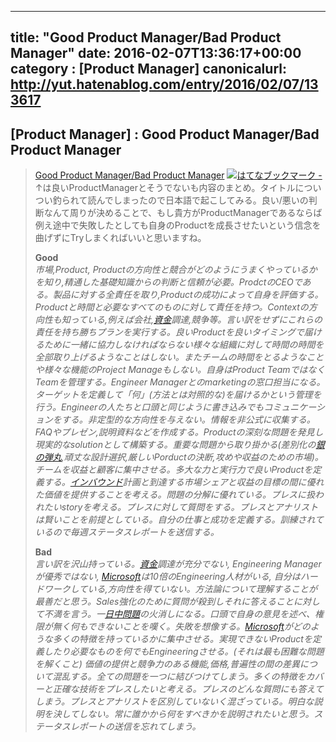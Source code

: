 
---
title: "Good Product Manager/Bad Product Manager"
date: 2016-02-07T13:36:17+00:00
category : [Product Manager]
canonicalurl: http://yut.hatenablog.com/entry/2016/02/07/133617
---

## [Product Manager] : Good Product Manager/Bad Product Manager


<blockquote>
    <p><a href="https://a16z.files.wordpress.com/2014/08/good-product-manager.pdf">Good Product Manager/Bad Product Manager</a> <a href="http://b.hatena.ne.jp/entry/s/a16z.files.wordpress.com/2014/08/good-product-manager.pdf"><img src="http://b.hatena.ne.jp/entry/image/https://a16z.files.wordpress.com/2014/08/good-product-manager.pdf" alt="はてなブックマーク - " border="0" /></a><br />
↑は良いProductManagerとそうでないも内容のまとめ。タイトルについつい釣られて読んでしまったので日本語で起こしてみる。良い/悪いの判断なんて周りが決めることで、もし貴方がProductManagerであるならば例え途中で失敗したとしても自身のProductを成長させたいという信念を曲げずにTryしまくればいいと思いますね。</p><p><b>Good</b><br />
<i>市場,Product, Productの方向性と競合がどのようにうまくやっているかを知り,精通した基礎知識からの判断と信頼が必要。ProdctのCEOである。製品に対する全責任を取り,Productの成功によって自身を評価する。Productと時間と必要なすべてのものに対して責任を持つ。Contextの方向性も知っている,例えば会社,<a class="keyword" href="http://d.hatena.ne.jp/keyword/%BB%F1%B6%E2">資金</a>調達,競争等。言い訳をせずにこれらの責任を持ち勝ちプランを実行する。良いProductを良いタイミングで届けるために一緒に協力しなければならない様々な組織に対して時間の時間を全部取り上げるようなことはしない。またチームの時間をとるようなことや様々な機能のProject Manageもしない。自身はProduct TeamではなくTeamを管理する。Engineer Managerとのmarketingの窓口担当になる。ターゲットを定義して「何」(方法とは対照的な)を届けるかという管理を行う。Engineerの人たちと口頭と同じように書き込みでもコミュニケーションをする。非定型的な方向性を与えない。情報を非公式に収集する。FAQやプレゼン,説明資料などを作成する。Productの深刻な問題を発見し現実的なsolutionとして構築する。重要な問題から取り掛かる(差別化の<a class="keyword" href="http://d.hatena.ne.jp/keyword/%B6%E4%A4%CE%C3%C6%B4%DD">銀の弾丸</a>,頑丈な設計選択,厳しいPorductの決断,攻めや収益のための市場)。チームを収益と顧客に集中させる。多大な力と実行力で良いProductを定義する。<a class="keyword" href="http://d.hatena.ne.jp/keyword/%A5%A4%A5%F3%A5%D0%A5%A6%A5%F3%A5%C9">インバウンド</a>計画と到達する市場シェアと収益の目標の間に優れた価値を提供することを考える。問題の分解に優れている。プレスに扱われたいstoryを考える。プレスに対して質問をする。プレスとアナリストは賢いことを前提としている。自分の仕事と成功を定義する。訓練されているので毎週ステータスレポートを送信する。</i></p><p><b>Bad</b><br />
<i>言い訳を沢山持っている。<a class="keyword" href="http://d.hatena.ne.jp/keyword/%BB%F1%B6%E2">資金</a>調達が充分でない, Engineering Managerが優秀ではない, <a class="keyword" href="http://d.hatena.ne.jp/keyword/Microsoft">Microsoft</a>は10倍のEngineering人材がいる, 自分はハードワークしている,方向性を得ていない。方法論について理解することが最善だと思う。Sales強化のために質問が殺到しそれに答えることに対して不満を言う。一<a class="keyword" href="http://d.hatena.ne.jp/keyword/%C6%FC%C3%E6%CC%E4%C2%EA">日中問題</a>の火消しになる。口頭で自身の意見を述べ、権限が無く何もできないことを嘆く。失敗を想像する。<a class="keyword" href="http://d.hatena.ne.jp/keyword/Microsoft">Microsoft</a>がどのような多くの特徴を持っているかに集中させる。実現できないProductを定義したり必要なものを何でもEngineeringさせる。(それは最も困難な問題を解くこと) 価値の提供と競争力のある機能,価格,普遍性の間の差異について混乱する。全ての問題を一つに結びつけてしまう。多くの特徴をカバーと正確な技術をプレスしたいと考える。プレスのどんな質問にも答えてしまう。プレスとアナリストを区別していないく混ざっている。明白な説明を決してしない。常に誰かから何をすべきかを説明されたいと思う。ステータスレポートの送信を忘れてしまう。</i></p>

</blockquote>


